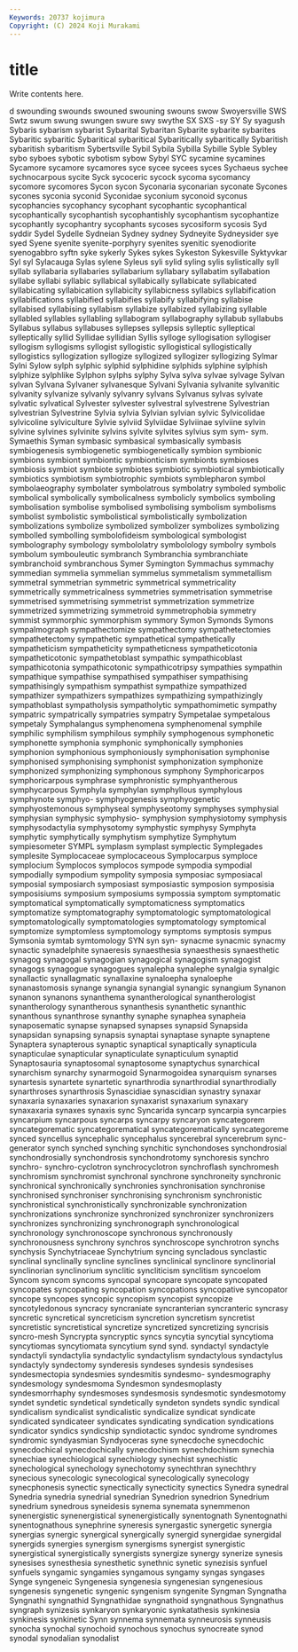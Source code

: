 ```yaml
---
Keywords: 20737 kojimura
Copyright: (C) 2024 Koji Murakami
---
```


# title

Write contents here.



d swounding swounds swouned swouning swouns swow Swoyersville SWS Swtz
swum swung swungen swure swy swythe SX SXS -sy SY
Sy syagush Sybaris sybarism sybarist Sybarital Sybaritan Sybarite sybarite sybarites
Sybaritic sybaritic Sybaritical sybaritical Sybaritically sybaritically Sybaritish sybaritish sybaritism Sybertsville
Sybil Sybila Sybilla Sybille Syble Sybley sybo syboes sybotic sybotism
sybow Sybyl SYC sycamine sycamines Sycamore sycamore sycamores syce sycee
sycees syces Sychaeus sychee sychnocarpous sycite Syck sycoceric sycock sycoma
sycomancy sycomore sycomores Sycon sycon Syconaria syconarian syconate Sycones sycones
syconia syconid Syconidae syconium syconoid syconus sycophancies sycophancy sycophant sycophantic
sycophantical sycophantically sycophantish sycophantishly sycophantism sycophantize sycophantly sycophantry sycophants sycoses
sycosiform sycosis Syd syddir Sydel Sydelle Sydneian Sydney sydney Sydneyite
Sydneysider sye syed Syene syenite syenite-porphyry syenites syenitic syenodiorite syenogabbro
syftn syke sykerly Sykes sykes Sykeston Sykesville Syktyvkar Syl syl
Sylacauga Sylas sylene Syleus syli sylid syling sylis sylistically syll
syllab syllabaria syllabaries syllabarium syllabary syllabatim syllabation syllabe syllabi syllabic
syllabical syllabically syllabicate syllabicated syllabicating syllabication syllabicity syllabicness syllabics syllabification
syllabifications syllabified syllabifies syllabify syllabifying syllabise syllabised syllabising syllabism syllabize
syllabized syllabizing syllable syllabled syllables syllabling syllabogram syllabography syllabub syllabubs
Syllabus syllabus syllabuses syllepses syllepsis sylleptic sylleptical sylleptically syllid Syllidae
syllidian Syllis sylloge syllogisation syllogiser syllogism syllogisms syllogist syllogistic syllogistical
syllogistically syllogistics syllogization syllogize syllogized syllogizer syllogizing Sylmar Sylni Sylow
sylph sylphic sylphid sylphidine sylphids sylphine sylphish sylphize sylphlike Sylphon
sylphs sylphy Sylva sylva sylvae sylvage Sylvan sylvan Sylvana Sylvaner
sylvanesque Sylvani Sylvania sylvanite sylvanitic sylvanity sylvanize sylvanly sylvanry sylvans
Sylvanus sylvas sylvate sylvatic sylvatical Sylvester sylvester sylvestral sylvestrene Sylvestrian
sylvestrian Sylvestrine Sylvia sylvia Sylvian sylvian sylvic Sylvicolidae sylvicoline sylviculture
Sylvie sylviid Sylviidae Sylviinae sylviine sylvin sylvine sylvines sylvinite sylvins
sylvite sylvites sylvius sym sym- sym. Symaethis Syman symbasic symbasical
symbasically symbasis symbiogenesis symbiogenetic symbiogenetically symbion symbionic symbions symbiont symbiontic
symbionticism symbionts symbioses symbiosis symbiot symbiote symbiotes symbiotic symbiotical symbiotically
symbiotics symbiotism symbiotrophic symbiots symblepharon symbol symbolaeography symbolater symbolatrous symbolatry
symboled symbolic symbolical symbolically symbolicalness symbolicly symbolics symboling symbolisation symbolise
symbolised symbolising symbolism symbolisms symbolist symbolistic symbolistical symbolistically symbolization symbolizations
symbolize symbolized symbolizer symbolizes symbolizing symbolled symbolling symbolofideism symbological symbologist
symbolography symbology symbololatry symbolology symbolry symbols symbolum symbouleutic symbranch Symbranchia
symbranchiate symbranchoid symbranchous Symer Symington Symmachus symmachy symmedian symmelia symmelian
symmelus symmetalism symmetallism symmetral symmetrian symmetric symmetrical symmetricality symmetrically symmetricalness
symmetries symmetrisation symmetrise symmetrised symmetrising symmetrist symmetrization symmetrize symmetrized symmetrizing
symmetroid symmetrophobia symmetry symmist symmorphic symmorphism symmory Symon Symonds Symons
sympalmograph sympathectomize sympathectomy sympathetectomies sympathetectomy sympathetic sympathetical sympathetically sympatheticism sympatheticity
sympatheticness sympatheticotonia sympatheticotonic sympathetoblast sympathic sympathicoblast sympathicotonia sympathicotonic sympathicotripsy sympathies
sympathin sympathique sympathise sympathised sympathiser sympathising sympathisingly sympathism sympathist sympathize
sympathized sympathizer sympathizers sympathizes sympathizing sympathizingly sympathoblast sympatholysis sympatholytic sympathomimetic
sympathy sympatric sympatrically sympatries sympatry Sympetalae sympetalous sympetaly Symphalangus symphenomena
symphenomenal symphile symphilic symphilism symphilous symphily symphogenous symphonetic symphonette symphonia
symphonic symphonically symphonies symphonion symphonious symphoniously symphonisation symphonise symphonised symphonising
symphonist symphonization symphonize symphonized symphonizing symphonous symphony Symphoricarpos symphoricarpous symphrase
symphronistic symphyantherous symphycarpous Symphyla symphylan symphyllous symphylous symphynote symphyo- symphyogenesis
symphyogenetic symphyostemonous symphyseal symphyseotomy symphyses symphysial symphysian symphysic symphysio- symphysion
symphysiotomy symphysis symphysodactylia symphysotomy symphystic symphysy Symphyta symphytic symphytically symphytism
symphytize Symphytum sympiesometer SYMPL symplasm symplast symplectic Symplegades symplesite Symplocaceae
symplocaceous Symplocarpus symploce symplocium Symplocos symplocos sympode sympodia sympodial sympodially
sympodium sympolity symposia symposiac symposiacal symposial symposiarch symposiast symposiastic symposion
symposisia symposisiums symposium symposiums sympossia symptom symptomatic symptomatical symptomatically symptomaticness
symptomatics symptomatize symptomatography symptomatologic symptomatological symptomatologically symptomatologies symptomatology symptomical symptomize
symptomless symptomology symptoms symptosis sympus Symsonia symtab symtomology SYN syn
syn- synacme synacmic synacmy synactic synadelphite synaeresis synaesthesia synaesthesis synaesthetic
synagog synagogal synagogian synagogical synagogism synagogist synagogs synagogue synagogues synalepha
synalephe synalgia synalgic synallactic synallagmatic synallaxine synaloepha synaloephe synanastomosis synange
synangia synangial synangic synangium Synanon synanon synanons synanthema synantherological synantherologist
synantherology synantherous synanthesis synanthetic synanthic synanthous synanthrose synanthy synaphe synaphea
synapheia synaposematic synapse synapsed synapses synapsid Synapsida synapsidan synapsing synapsis
synaptai synaptase synapte synaptene Synaptera synapterous synaptic synaptical synaptically synapticula
synapticulae synapticular synapticulate synapticulum synaptid Synaptosauria synaptosomal synaptosome synaptychus synarchical
synarchism synarchy synarmogoid Synarmogoidea synarquism synarses synartesis synartete synartetic synarthrodia
synarthrodial synarthrodially synarthroses synarthrosis Synascidiae synascidian synastry synaxar synaxaria synaxaries
synaxarion synaxarist synaxarium synaxary synaxaxaria synaxes synaxis sync Syncarida syncarp
syncarpia syncarpies syncarpium syncarpous syncarps syncarpy syncaryon syncategorem syncategorematic syncategorematical
syncategorematically syncategoreme synced syncellus syncephalic syncephalus syncerebral syncerebrum sync-generator synch
synched synching synchitic synchondoses synchondrosial synchondrosially synchondrosis synchondrotomy synchoresis synchro
synchro- synchro-cyclotron synchrocyclotron synchroflash synchromesh synchromism synchromist synchronal synchrone synchroneity
synchronic synchronical synchronically synchronies synchronisation synchronise synchronised synchroniser synchronising synchronism
synchronistic synchronistical synchronistically synchronizable synchronization synchronizations synchronize synchronized synchronizer synchronizers
synchronizes synchronizing synchronograph synchronological synchronology synchronoscope synchronous synchronously synchronousness synchrony
synchros synchroscope synchrotron synchs synchysis Synchytriaceae Synchytrium syncing syncladous synclastic
synclinal synclinally syncline synclines synclinical synclinore synclinorial synclinorian synclinorium synclitic
syncliticism synclitism syncoelom Syncom syncom syncoms syncopal syncopare syncopate syncopated
syncopates syncopating syncopation syncopations syncopative syncopator syncope syncopes syncopic syncopism
syncopist syncopize syncotyledonous syncracy syncraniate syncranterian syncranteric syncrasy syncretic syncretical
syncreticism syncretion syncretism syncretist syncretistic syncretistical syncretize syncretized syncretizing syncrisis
syncro-mesh Syncrypta syncryptic syncs syncytia syncytial syncytioma syncytiomas syncytiomata syncytium
synd synd. syndactyl syndactyle syndactyli syndactylia syndactylic syndactylism syndactylous syndactylus
syndactyly syndectomy synderesis syndeses syndesis syndesises syndesmectopia syndesmies syndesmitis syndesmo-
syndesmography syndesmology syndesmoma Syndesmon syndesmoplasty syndesmorrhaphy syndesmoses syndesmosis syndesmotic syndesmotomy
syndet syndetic syndetical syndetically syndeton syndets syndic syndical syndicalism syndicalist
syndicalistic syndicalize syndicat syndicate syndicated syndicateer syndicates syndicating syndication syndications
syndicator syndics syndicship syndiotactic syndoc syndrome syndromes syndromic syndyasmian Syndyoceras
syne synecdoche synecdochic synecdochical synecdochically synecdochism synechdochism synechia synechiae synechiological
synechiology synechist synechistic synechological synechology synechotomy synechthran synechthry synecious synecologic
synecological synecologically synecology synecphonesis synectic synectically synecticity synectics Synedra synedral
Synedria synedria synedrial synedrian Synedrion synedrion Synedrium synedrium synedrous syneidesis
synema synemata synemmenon synenergistic synenergistical synenergistically synentognath Synentognathi synentognathous synephrine
syneresis synergastic synergetic synergia synergias synergic synergical synergically synergid synergidae
synergidal synergids synergies synergism synergisms synergist synergistic synergistical synergistically synergists
synergize synergy synerize synesis synesises synesthesia synesthetic synethnic synetic synezisis
synfuel synfuels syngamic syngamies syngamous syngamy syngas syngases Synge syngeneic
Syngenesia syngenesia syngenesian syngenesious syngenesis syngenetic syngenic syngenism syngenite Syngman
Syngnatha Syngnathi syngnathid Syngnathidae syngnathoid syngnathous Syngnathus syngraph synizesis synkaryon
synkaryonic synkatathesis synkinesia synkinesis synkinetic Synn synnema synnemata synneurosis synneusis
synocha synochal synochoid synochous synochus synocreate synod synodal synodalian synodalist
